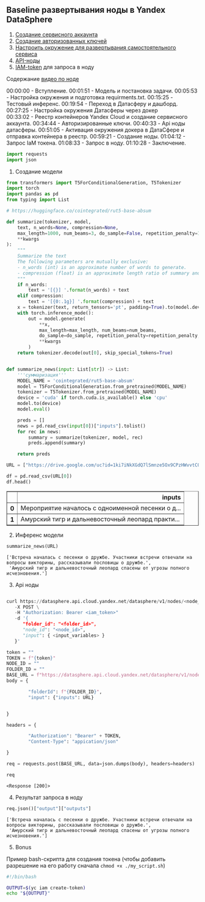 ## Baseline развертывания ноды в Yandex DataSphere


1. [Создание сервисного аккаунта](https://cloud.yandex.ru/docs/iam/operations/sa/create)
2. [Создание авторизованных ключей](https://cloud.yandex.ru/docs/iam/operations/authorized-key/create)
3. [Настроить окружение для развертывания самостоятельного сервиса](https://cloud.yandex.ru/docs/datasphere/operations/deploy/node-customization)
4. [API-ноды](https://cloud.yandex.ru/docs/datasphere/operations/deploy/node-api)
5. [IAM-token](https://cloud.yandex.ru/docs/iam/operations/iam-token/create-for-sa) для запроса в ноду

Содержание [видео по ноде](https://drive.google.com/file/d/1c29Q0ERSof-8Rxqa_cEmah7W9pcB9Okj/view?usp=sharing)

00:00:00 - Вступление. 
00:01:51 - Модель и постановка задачи. 
00:05:53 - Настройка окружения и подготовка requirments.txt. 
00:15:25 - Тестовый инференс. 
00:19:54 - Переход в Датасферу и дашборд. 
00:27:25 - Настройка окружения Датасферы через докер     
00:33:02 - Реестр контейнеров Yandex Cloud и создание сервисного аккаунта. 
00:34:44 - Авторизированные ключи. 
00:40:33 - Api ноды датасферы. 
00:51:05 - Активация окружения докера в ДатаСфере и отправка контейнера в реестр. 
00:59:21 - Создание ноды. 
01:04:12 - Запрос IaM токена. 
01:08:33 - Запрос в ноду. 
01:10:28 - Заключение. 



```python
import requests
import json
```
1. Создание модели

```python
from transformers import T5ForConditionalGeneration, T5Tokenizer
import torch
import pandas as pd
from typing import List

# https://huggingface.co/cointegrated/rut5-base-absum 

def summarize(tokenizer, model,
    text, n_words=None, compression=None,
    max_length=1000, num_beams=3, do_sample=False, repetition_penalty=10.0, 
    **kwargs
):
    """
    Summarize the text
    The following parameters are mutually exclusive:
    - n_words (int) is an approximate number of words to generate.
    - compression (float) is an approximate length ratio of summary and original text.
    """
    if n_words:
        text = '[{}] '.format(n_words) + text
    elif compression:
        text = '[{0:.1g}] '.format(compression) + text
    x = tokenizer(text, return_tensors='pt', padding=True).to(model.device)
    with torch.inference_mode():
        out = model.generate(
            **x, 
            max_length=max_length, num_beams=num_beams, 
            do_sample=do_sample, repetition_penalty=repetition_penalty, 
            **kwargs
        )
    return tokenizer.decode(out[0], skip_special_tokens=True)


def summarize_news(input: List[str]) -> List:
    '''суммаризация'''
    MODEL_NAME = 'cointegrated/rut5-base-absum'
    model = T5ForConditionalGeneration.from_pretrained(MODEL_NAME)
    tokenizer = T5Tokenizer.from_pretrained(MODEL_NAME)
    device = 'cuda' if torch.cuda.is_available() else 'cpu'
    model.to(device)
    model.eval()

    preds = []
    news = pd.read_csv(input[0])["inputs"].tolist()
    for rec in news:
        summary = summarize(tokenizer, model, rec)
        preds.append(summary)

    return preds
```


```python
URL = ["https://drive.google.com/uc?id=1ki7iNkXGdQ7lSmnze5Ox9CPzHWvvtCQ_"]

df = pd.read_csv(URL[0])
df.head()
```



<table border="1" class="dataframe">
  <thead>
    <tr style="text-align: right;">
      <th></th>
      <th>inputs</th>
    </tr>
  </thead>
  <tbody>
    <tr>
      <th>0</th>
      <td>Мероприятие началось с одноименной песенки о д...</td>
    </tr>
    <tr>
      <th>1</th>
      <td>Амурский тигр и дальневосточный леопард практи...</td>
    </tr>
  </tbody>
</table>
</div>

2. Инференс модели


```python
summarize_news(URL)
```




    ['Встреча началась с песенки о дружбе. Участники встречи отвечали на вопросы викторины, рассказывали пословицы о дружбе.',
     'Амурский тигр и дальневосточный леопард спасены от угрозы полного исчезновения.']

3. Api ноды

```python

curl https://datasphere.api.cloud.yandex.net/datasphere/v1/nodes/<node_id>:execute \
   -X POST \
   -H "Authorization: Bearer <iam_token>"
   -d '{
      "folder_id": "<folder_id>",
      "node_id": "<node_id>",
      "input": { <input_variables> }
   }'

```


```python
token = ""
TOKEN = f"{token}"
NODE_ID = ""
FOLDER_ID = ""
BASE_URL = f"https://datasphere.api.cloud.yandex.net/datasphere/v1/nodes/{NODE_ID}:execute"
body = {

        "folderId": f"{FOLDER_ID}",
        "input": {"inputs": URL}


}

headers = {

        "Authorization": "Bearer" + TOKEN,
        "Content-Type": "appication/json"

}
```


```python
req = requests.post(BASE_URL, data=json.dumps(body), headers=headers)
```


```python
req
```




    <Response [200]>


4. Результат запроса в ноду

```python
req.json()["output"]["outputs"]
```




    ['Встреча началась с песенки о дружбе. Участники встречи отвечали на вопросы викторины, рассказывали пословицы о дружбе.',
     'Амурский тигр и дальневосточный леопард спасены от угрозы полного исчезновения.']

5. Bonus

Пример bash-скрипта для создания токена (чтобы добавить разрешение на его работу сначала `chmod +x ./my_script.sh`)

```bash
#!/bin/bash

OUTPUT=$(yc iam create-token)
echo "${OUTPUT}"

```
